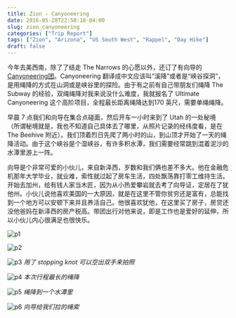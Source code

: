 ```yaml
---
title: Zion - Canyoneering
date: 2016-05-28T22:50:18-04:00
slug: zion_canyoneering
categories: ["Trip Report"]
tags: ["Zion", "Arizona", "US South West", "Rappel", "Day Hike"]
draft: false
---
```

今年去美西南，除了了结走 The Narrows 的心愿以外，还订了有向导的[Canyoneering团](https://guidesinzion.com/product/ultimate-zion-canyoneering-adventure/)。Canyoneering 翻译成中文应该叫“溪降”或者是“峡谷探洞”，是用绳降的方式在山洞或是峡谷里的探险。由于有之前有自己带朋友们绳降 The Subway 的经验，双绳绳降对我来说没什么难度，我就报名了 Ultimate Canyoneering 这个高阶项目，全程最长距离绳降达到170 英尺，需要单绳绳降。

早晨 7 点我们和向导在集合点碰面，然后开车一小时来到了 Utah 的一处秘境 （所谓秘境就是，我也不知道自己具体去了哪里，从照片记录的经纬度看，是在 The Beehive 附近）。我们顶着烈日先爬了两小时的山，到山顶才开始了一天的绳降活动。由于这个峡谷是个湿峡谷，有许多积水潭，我们需要经常跳到混着泥沙的水潭里游上一阵。

向导是个非常可爱的小伙儿，来自新泽西，岁数和我们俩也差不多大。他在金融危机那年大学毕业，就业难，索性就过起了房车生活，四处飘荡靠打零工维持生活。开始去加州，给有钱人家当木匠，因为从小热爱攀岩就去考了向导证，定居在了犹他州。小伙儿说他喜欢美国的一大原因，就是在这里不管你贫穷还是富有，总能找到一个地方可以安顿下来并且养活自己。他很喜欢犹他，在这里买了房子，房贷还没他爸妈在新泽西的房产税高。带团出行对他来说，即是工作也是爱好的延伸，所以小伙儿内心很满足也很快乐。

![p1]

![p2]

![p3]
*用了 stopping knot 可以空出双手来拍照*

![p4]
*本次行程最长的绳降*

![p5]
*绳降到一个水潭里*

![p6]
*向导给我们拉的绳索*


[p1]: https://lh3.googleusercontent.com/_fA50_hlqNzRhVldF-1eQM_B6MNj9EhvotYtiUmGQ69H6glRX2k4SvafYpZktO4edLH11EPTWPk-c-bp7bTwSSYziC4p7HudZKNqHmu3ldlMOgKIqDBvEEKIIHJpxv5jnYiUY3Sm5ceu_70vbv4m02BtZk5PHs6esvWB8_wjLjLKtELmTXI21vBqff0bo2QE5Z-fyQjXo6UBB9ueERMyZ6pbJO6RAKNfIZHmGC_UbGD5dB2Eh5FnsZzpvrhh9TOdowjASjQ0I73hvQxNbOpHl-w6IaI6QmAWqJbq-oBx_GuS6SWD5BlTIuk7Zs5WbiuaU8tvxq4LJ48T80CQBhUKQkuBZD92_L77nc418_Al2GXVZDS8-KFKe533FiEYUtE2e0oKZCNC1CwMjnzl4AzEU-hvNdoiRH9uEWVMXOnWr-qHqaTynTspFWQIZizcMweI2_UCOirpa68PNxcUuCHdcaM7bSmYiC3IVsep1q-_75R1sP0tKKzON-ICGwTOl1sizz-fp-eAcqBMLYdYGuwUK2dLkpp8OMur7lqY1R60lZd4KNchR1zsKdEj3sYAk245m0uuSAdBq2TwNdClUxOAXMkKHR3-CI8Qg3glDjdTxgeE69Bl37m_Vd-N4FmIFKiwP0PWpslv6XAW0YFR9Cd4SHTzGIfnXeE=w2400-no-tmp.jpg


[p2]: https://lh3.googleusercontent.com/yioDUU3rKv8JfNffc59gtPaILqsxZQE0190Zvk8oWxp9gRGaLIoXf-oqWwOfpi2IsfEO8wiymriSfIU3U7YyHVxNuXEzV0WvKUfxZNMhdL74-aDI_aqb8WjLoGyeR0Vcc8iwlY5-UTvOd7kpLLm9YGYD1axG_JBEj9Sdvx94VYjFjCc1xgMwZkGfDUroJbtrtnkfPqZTIdrLZCPpi9O1XlmnO0ZrRvytur7g1DDcnXKUUh2oD9zMEC4fUd7LVz3gXZxmkXauYs5Y81nFz9CpuZG25eb0NMh2cyLJNTSgwaoxQeOiLrlx-Zlks1XdL14T-O22JbilR_7HLFEaBH0fI5zl-2dtX1FoxWXZdsZYzN1w9QD8nSm4hMC3XqteNG5CjWkIjoXL-Gso3ndGQG4Gxy_g282Up1R9Lo_QShYuqExe9eXvK27dzsWMRbKA7z-TxKKBYUm1Jdbz4SmTeg-WsI8BI81GrxuL7B4HZLWldo5boaNgYNtVzS8dsMcJB6DLr1QRSsH8xQ_p4AgtyvAEx45csPPDEpbVBoThN6VlqofpidX9ne8wGSc9t9bsEPUlJamuTqQ0kc66kF-UeYb4uU45J_Uk9IyZ6BQek4-RDaGHe4hWHD5iqUaRhnM8pVeCPFKUiwX06EqLoYkfMNtGRhDPpAqu9gQ=w2400-no-tmp.jpg


[p3]: https://lh3.googleusercontent.com/lQ7DgRepa4yG2LQxLwGst1YW2f92dG1T-tuX1Ucu7dopraB0kkmNejf5HYNl0nvOE9_3UMIqIgjMS_JBtnYwejdv1CYdAyIPzTTmT5X5eMJH0NenjZwAicMZAzzWtEVXR-sDJekQUMOTtZnIZhYPjMCAhXAjdQEZSlXQdL9Z0G1JrvQh3P_d86FlpTPH0NN7EE2W_XmxOHzSfNtwc1SR65plbbLSs0pV8Vmpq1MaxEaZeISr25VE8DyXy4q7MZq_n00z5jon22HYy1bNRKVUzm02VgINks_OuvuDU5rc6ajl-bnyzTK1CS6b6CzsjWQS0tAeWTuo5Qh__X4aLDcKOV3MTLcju4R1hWAaWZaqCmGjLYyeK9rrw4D7Tfu-MVFM0vTtujzQj9gHcoG4VFKOJCPoSFoktKQChV2-XN3iLwT1zD4V1m_ZB-H0qEtTYyLFPXMy23y54sFYXrQBTN5ODmVTDOcUlUZlN08Rj0H7ikYgmT4f5wJSveojOVIlLeMuGvBFGZl6on6whfxUz0L6u6tij7XoB1QiW2tYnzG1lQdUTzvIkp_Zki1lGN-ovhkMB36Iakth5AE_oHqIPvNvWHjHOmmEsZbY4Kq9HftYzR5rn5iQihLyMpJqHcgv0eFUKb6LJZGXNclBORWLyr13eX6LVhdOtb8=w2400-no-tmp.jpg

[p4]: https://lh3.googleusercontent.com/tTtqWQ6P1p3cBIsaqXZkWWr13uNSPLYRWg6F9ERECZTFgPAx_HYFuKNL36UzVn_IYwZ5lv6MkGCxnbWBySkfdqcTNxT0WbxFN_qxdyVJvHnryiPRNfjmHvH9hkcK8uebg3R6dMWJCK_YkQfnS1UuOtiCfVCoqc_LSWMF6G8y50ubaYqj74HIWplMTbnXFc8bV0eYwOJlhNh-It67jDZRxGB5dSHY7MrdOdC5aoiaaKtg17HBfW77slncx22CARoKQk6_bm9TkIMgnS2WhX5o_oNLqkIJt9Ldn7jciYnnXH-99FgXga2j4_K5e5lAJo-5Br4JE46CVMHfKmMg7tz5uFlEMrsVYDVABiwKcNGLhZ6Iy48IP3DBTDOkGCe7YgAY4jhuWE4iXS5rClZJdRKAXYMxHY6a8cVIphyZ96veQMAUu9w16ITiHxSYm8DjNps2OC1Hki-YhL6d5xjwBAsvmtxAuyEosGZQRVTJTQRXEuGM-BAvmfVlydqSok6bKsjAeJCgT2GlW9bdH9nTjCW-Dp5p2kk2t3pkvS0pUN2O2YCd-nTGFn9xAnRj66LhiEywl0h0cfeUmQByDsCwORa0ynEyHrxTn802pLqCP50OuWU4VwyJ-dHiBUb6_Rci99tzM8zZQGWRPOJj0N0pyG2eHWJSWTNsrRo=w2400-no-tmp.jpg

[p5]: https://lh3.googleusercontent.com/jUxG0V-pDs_Y7QapDGwNrcQbKr9ByXG1FgvNwD5K27ltyAnv3pAc55VCtWuNaDaAsqYP1hT5eq_UtrB-60ZMSwU5GFKRk4DWs5qq-BZ9dptQUl8D2_20UXT3YmFVeMeWOiFfVv7Y3_465weLfpSLjO73AcLq_y86-WZrCsv_lOtKojZgL5idqY0nNvZyvXrDSmGhwtVz5RRfLeKOD9_Cr0U0QKhpJET1C8UICbsDuVWeWJTFZi2DEHzXxpfLRff0L9tXxEEBDrfCPrtmWWUNfr_CrOX92Ib61aTemd6Rc8tvWF_KQ7mNmRUX77qW7_9jec6GXeU_rzZW-rm1YULzpKxtSmhB18pi1tQWluNKyp_c8BG-bT72XtCGlwqNPIam3_Mtc2q34FrKVWbjZ1DIU95Ekia6Nx6L99WFEkDzgqzWlyv3XEZPcc4DlbJE-0wEJeSa12ZT9qo9p-aR_zAFUMvSMKwuR1tTb9aiD2DlG24-8VapS25D2vh-Em_WaIjVRIhJZN3yRBY2Wmby6OI7RdP8IvVH7QGZA7nZG0o2TSUAQdBFlFxyiU__EN2mjyFojsqVMQMm6X0zHy3YwP_4IQc15klxALVx9tFcv4ybuVeHPe0Z5XFmkO9IWbsKBIYKtxWb0mytr4Ia4ETt1SBdvzFPgQiYtTg=w2400-no-tmp.jpg

[p6]: https://lh3.googleusercontent.com/vzzUMd_BDXIKlQT9Ufehm3bbmsysICI1ycb0Tslz1gOuMHwsiEeMJYMVrO0OJRd1YgNpRFJBzvn-BkYYEOFmLXam1siQBFC_M1sEsvdzJXWxyxQS0hluY38dKWkmH7BIscwLgVcEwdEXSndAG6t_UpkfcYKva-0yjrhJx_KY3Pb2IcX8Tc5HuoPgGggjaU73XGLayvpHJDrxPooq32QN3ySjl2w3IhYYl4R45Vmyk2uZ2Gn3-Q8Bh6edMPBjTT7lj2OzjUgWnYExfEMLFnMGFF9SERmMGbDcIlqPzUb4m0XAK5FWw48_PIV2wElJQVyFUF-KTltdKIwUbjyml4ThSz2AXxbIO3-i6XME0__IfTxDzpnikqaKZiPi4kSrTkg4njolPjuYo8Ah_AcgHAW13mmw7qmECZxmDYQpAa5TG-DxZRmBCaL_aX855Qo6prsR7gY-e6wo5ya5DvY46uBVqus2r2BmnkMb3_eiUT_DhThRmcln-RS7kMv-NJuq3mlLRB5GTgTuWDT_CqT0nDXLdJqAbC31d7j4WR5pidWJmNHeOCT09SqdWRKC10mEIXs6SKY-UGtk4zDk-i18AyJ4Nw9Lq2Zosm9FPbXF-1FGT9n2FhGm44ynPVSX6KY_efNqh7sMTWpakyi-vCLlyrijmYIUMe3yGYk=w2400-no-tmp.jpg


